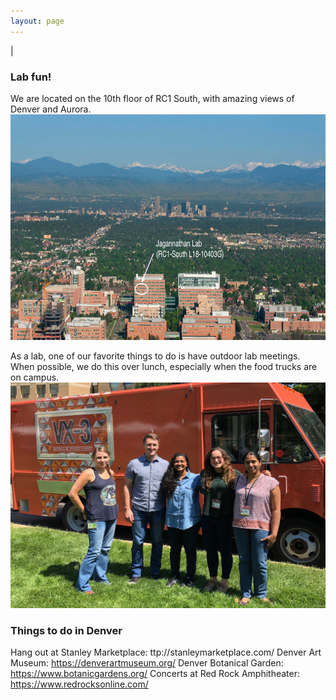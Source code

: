 ```yaml
---
layout: page
---
```

|

### Lab fun!   
We are located on the 10th floor of RC1 South, with amazing views of Denver and Aurora. 
<br>
<img src="/img/anschutz-picture.jpeg" style="width:750px !important;height:361px !important;" />
<br>

As a lab, one of our favorite things to do is have outdoor lab meetings. When possible, we do this over lunch, especially when the food trucks are on campus. 
<br>
<img src="/img/lab-lunch-1.jpeg" style="width:750px !important;height:361px !important;" />
<br>

### Things to do in Denver

Hang out at Stanley Marketplace: ttp://stanleymarketplace.com/
Denver Art Museum: https://denverartmuseum.org/
Denver Botanical Garden: https://www.botanicgardens.org/
Concerts at Red Rock Amphitheater: https://www.redrocksonline.com/
